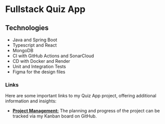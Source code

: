 # Fullstack Quiz App
## Technologies
- Java and Spring Boot
- Typescript and React
- MongoDB
- CI with GitHub Actions and SonarCloud 
- CD with Docker and Render
- Unit and Integration Tests
- Figma for the design files

### Links
Here are some important links to my Quiz App project, offering additional information and insights:
- **[Project Management:](https://github.com/users/AljoschaNy/projects/5)** The planning and progress of the project can be tracked via my Kanban board on GitHub.
